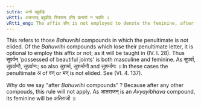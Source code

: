 ```yaml
---
sutra: अनो बहुव्रीहेः
vRtti: अन्नन्ताद् बहुव्रीहेः स्त्रियाम् ङीप् प्रत्ययो न भवति ॥
vRtti_eng: The affix ङीप् is not employed to denote the feminine, after a _Bahuvrihi_ compound ending in अन् ।
---
```

This refers to those _Bahuvrihi_ compounds in which the penultimate is not elided. Of the _Bahuvrihi_ compounds which lose their penultimate letter, it is optional to employ this affix or not; as it will be taught in (IV. I. 28). Thus सुपर्वन् 'possessed of beautiful joints' is both masculine and feminine. As सुपर्वा, सुपर्वाणौ, सुपर्वाणः; so also सुशर्मा, सुशर्माणौ and सुशर्माणः ॥ In these cases the penultimate अ of वन् or मन् is not elided. See (VI. 4. 137).

Why do we say "after _Bahuvrihi_ compounds" ? Because after any other compouds, this rule will not apply. As आतराजन् is an _Avyayibhava_ compound, its feminine will be अतिराजी ॥

